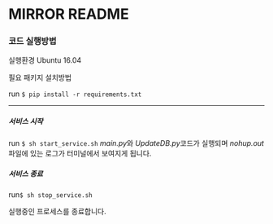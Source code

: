# MIRROR README

### 코드 실행방법

실행환경 Ubuntu 16.04

필요 패키지 설치방법

run `$ pip install -r requirements.txt`

---
##### 서비스 시작
run `$ sh start_service.sh`
*main.py*와 *UpdateDB.py*코드가 실행되며 *nohup.out*파일에 있는 로그가 터미널에서 보여지게 됩니다.

##### 서비스 종료
run`$ sh stop_service.sh`

실행중인 프로세스를 종료합니다.
